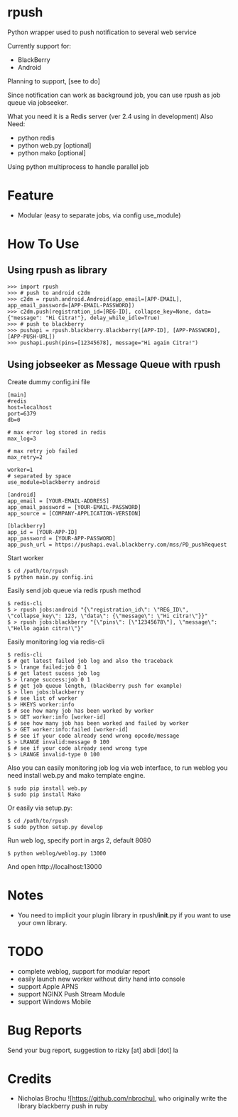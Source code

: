 rpush
=====

Python wrapper used to push notification to several web service

Currently support for:

 * BlackBerry
 * Android

Planning to support, [see to do]
 
Since notification can work as background job, you can use rpush as job queue via jobseeker.

What you need it is a Redis server (ver 2.4 using in development)
Also Need:

 * python redis
 * python web.py [optional]
 * python mako [optional]
 
Using python multiprocess to handle parallel job

Feature
=======

 * Modular (easy to separate jobs, via config use_module)

How To Use
==========

Using rpush as library
--------------------

    >>> import rpush
    >>> # push to android c2dm
    >>> c2dm = rpush.android.Android(app_email=[APP-EMAIL], app_email_password=[APP-EMAIL-PASSWORD])
    >>> c2dm.push(registration_id=[REG-ID], collapse_key=None, data={"message": "Hi Citra!"}, delay_while_idle=True)
    >>> # push to blackberry
    >>> pushapi = rpush.blackberry.Blackberry([APP-ID], [APP-PASSWORD], [APP-PUSH-URL])
    >>> pushapi.push(pins=[12345678], message="Hi again Citra!")


Using jobseeker as Message Queue with rpush
-------------------------------------------

Create dummy config.ini file

    [main]
    #redis
    host=localhost
    port=6379
    db=0
    
    # max error log stored in redis
    max_log=3
    
    # max retry job failed
    max_retry=2
    
    worker=1
    # separated by space
    use_module=blackberry android
    
    [android]
    app_email = [YOUR-EMAIL-ADDRESS]
    app_email_password = [YOUR-EMAIL-PASSWORD]
    app_source = [COMPANY-APPLICATION-VERSION]
    
    [blackberry]
    app_id = [YOUR-APP-ID]
    app_password = [YOUR-APP-PASSWORD]
    app_push_url = https://pushapi.eval.blackberry.com/mss/PD_pushRequest
    
    
Start worker

    $ cd /path/to/rpush
    $ python main.py config.ini
    
Easily send job queue via redis rpush method

    $ redis-cli
    $ > rpush jobs:android "{\"registration_id\": \"REG_ID\", \"collapse_key\": 123, \"data\": {\"message\": \"Hi citra!\"}}"
    $ > rpush jobs:blackberry "{\"pins\": [\"12345678\"], \"message\": \"Hello again citra!\"}"
    
Easily monitoring log via redis-cli

    $ redis-cli
    $ # get latest failed job log and also the traceback
    $ > lrange failed:job 0 1
    $ # get latest sucess job log
    $ > lrange success:job 0 1
    $ # get job queue length, (blackberry push for example)
    $ > llen jobs:blackberry
    $ # see list of worker
    $ > HKEYS worker:info
    $ # see how many job has been worked by worker
    $ > GET worker:info [worker-id]
    $ # see how many job has been worked and failed by worker
    $ > GET worker:info:failed [worker-id]
    $ # see if your code already send wrong opcode/message
    $ > LRANGE invalid:message 0 100
    $ # see if your code already send wrong type
    $ > LRANGE invalid-type 0 100

Also you can easily monitoring job log via web interface,
to run weblog you need install web.py and mako template engine.

    $ sudo pip install web.py
    $ sudo pip install Mako

Or easily via setup.py:

    $ cd /path/to/rpush
    $ sudo python setup.py develop

Run web log, specify port in args 2, default 8080

    $ python weblog/weblog.py 13000

And open http://localhost:13000

Notes
=====

 * You need to implicit your plugin library in rpush/__init__.py if you want to use your own library.

TODO
====

 * complete weblog, support for modular report
 * easily launch new worker without dirty hand into console
 * support Apple APNS
 * support NGINX Push Stream Module
 * support Windows Mobile
 
Bug Reports
===========

Send your bug report, suggestion to rizky [at] abdi [dot] la

Credits
=======

 * Nicholas Brochu ![https://github.com/nbrochu], who originally write the library blackberry push in ruby
